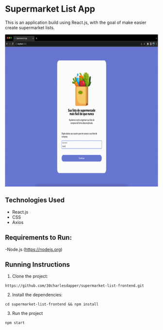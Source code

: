 # Supermarket List App

This is an application build using React.js, with the goal of make easier create supermarket lists.

<p>
<img height="500" src="https://github.com/30charlesdapper/supermarket-list-frontend/blob/master/public/images/demo.gif">
 </p>

## Technologies Used 

- React.js
- CSS
- Axios

## Requirements to Run:

-Node.js (https://nodejs.org)

## Running Instructions

1. Clone the project: 

```
https://github.com/30charlesdapper/supermarket-list-frontend.git
```

2. Install the dependencies: 
```
cd supermarket-list-frontend && npm install
```

3. Run the project
```
npm start
```
